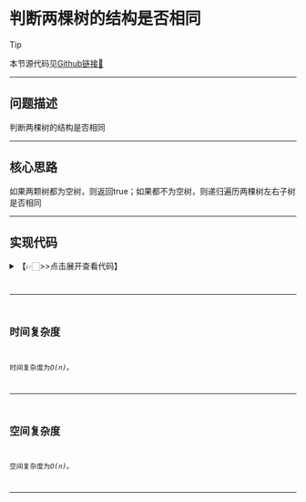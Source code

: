 # 判断两棵树的结构是否相同

> [!Tip]
> 
> 本节源代码见[Github链接🔗](https://github.com/MaxSolider/leetcode-algorithm/blob/main/structure/src/main/java/org/example/stack/SymbolMatching.java)

---

## 问题描述
判断两棵树的结构是否相同

---

## 核心思路
如果两颗树都为空树，则返回true；如果都不为空树，则递归遍历两棵树左右子树是否相同

---

## 实现代码
<details> 
	<summary>【👉🏻>>点击展开查看代码】</summary> 
	<pre>
		<code>
		/**  
		 * 判断两棵树的结构是否相同  
		 *  
		 * @className: AreStructurullySameTrees  
		 * @author: Max Solider  
		 * @date: 2023-06-11 19:36  
		 */public class AreStructurullySameTrees {  
		  
		    public static boolean areStructurullySameTrees(BinaryTreeNode root1, BinaryTreeNode root2) {  
		        if (root1 == null && root2 == null) {  
		            return true;  
		        }  
		        if (root1 == null || root2 == null) {  
		            return false;  
		        }  
		        // 都不为空，则进行比较  
		        return areStructurullySameTrees(root1.getLeft(), root2.getLeft())  
		                && areStructurullySameTrees(root1.getRight(), root2.getRight());  
		    }  
		  
		    public static void main(String[] args) {  
		        BinaryTreeNode node4 = new BinaryTreeNode(4, null, null);  
		        BinaryTreeNode node5 = new BinaryTreeNode(5, null, null);  
		        BinaryTreeNode node6 = new BinaryTreeNode(6, null, null);  
		        BinaryTreeNode node7 = new BinaryTreeNode(7, null, null);  
		        BinaryTreeNode node2 = new BinaryTreeNode(2, node4, node5);  
		        BinaryTreeNode node3 = new BinaryTreeNode(3, node6, node7);  
		        BinaryTreeNode node1 = new BinaryTreeNode(1, node2, node3);  
		  
		        BinaryTreeNode node8 = new BinaryTreeNode(4, null, null);  
		        BinaryTreeNode node9 = new BinaryTreeNode(5, null, null);  
		        BinaryTreeNode node10 = new BinaryTreeNode(6, null, null);  
		        BinaryTreeNode node11 = new BinaryTreeNode(7, null, null);  
		        BinaryTreeNode node12 = new BinaryTreeNode(2, node8, node9);  
		        BinaryTreeNode node13 = new BinaryTreeNode(3, node10, node11);  
		        BinaryTreeNode node14 = new BinaryTreeNode(1, node12, node13);  
		  
		        System.out.println(areStructurullySameTrees(node1, node14));  
		    }  
		}
		</code>
	</pre>
</details>

---


## 时间复杂度
时间复杂度为*O(n)*。

---

## 空间复杂度
空间复杂度为*O(n)*。

---
